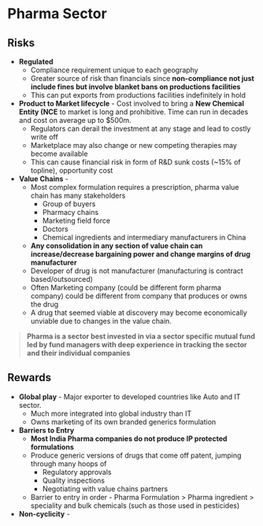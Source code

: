 # Pharma Sector

## Risks

* **Regulated**
  * Compliance requirement unique to each geography
  * Greater source of risk than financials since **non-compliance not just include fines but involve blanket bans on productions facilities**
  * This can put exports from productions facilities indefinitely in hold
* **Product to Market lifecycle** - Cost involved to bring a **New Chemical Entity \(NCE** to market is long and prohibitive. Time can run in decades and cost on average up to $500m. 
  * Regulators can derail the investment at any stage and lead to costly write off
  * Marketplace may also change or new competing therapies may become available
  * This can cause financial risk in form of R&D sunk costs \(~15% of topline\), opportunity cost
* **Value Chains** - 
  * Most complex formulation requires a prescription, pharma value chain has many stakeholders
    * Group of buyers
    * Pharmacy chains
    * Marketing field force
    * Doctors
    * Chemical ingredients and intermediary manufacturers in China
  * **Any consolidation in any section of value chain can increase/decrease bargaining power and change margins of drug manufacturer**
  * Developer of drug is not manufacturer \(manufacturing is contract based/outsourced\)
  * Often Marketing company \(could be different form pharma company\) could be different from company that produces or owns the drug
  * A drug that seemed viable at discovery may become economically unviable due to changes in the value chain.

> **Pharma is a sector best invested in via a sector specific mutual fund led by fund managers with deep experience in tracking the sector** **and their individual companies**

## Rewards

* **Global play** - Major exporter to developed countries like Auto and IT sector.
  * Much more integrated into global industry than IT
  * Owns marketing of its own branded generics formulation
* **Barriers to Entry** 
  * **Most India Pharma companies do not produce IP protected formulations** 
  * Produce generic versions of drugs that come off patent, jumping through many hoops of 
    * Regulatory approvals
    * Quality inspections
    * Negotiating with value chains partners
  * Barrier to entry in order - Pharma Formulation &gt; Pharma ingredient &gt; speciality and bulk chemicals \(such as those used in pesticides\)
* **Non-cyclicity** - 

